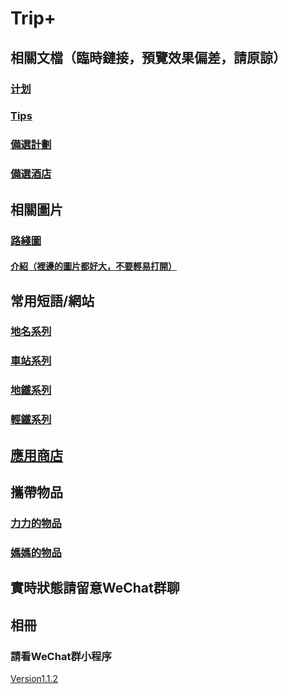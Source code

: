 # Trip+
## 相關文檔（臨時鏈接，預覽效果偏差，請原諒）
### [计划](./plan/choose "詳細的旅行計劃")
### [Tips](./tips "一些tips，例如港鐵特惠站")
### [備選計劃](./plan/spare-plan)
### [備選酒店](./plan/spare-hotel)
## 相關圖片
### [路綫圖](./mtrroutemap "港鐵路綫圖")
#### [介紹（裡邊的圖片都好大，不要輕易打開）](./pic)
## 常用短語/網站
### [地名系列](./words#地名系列 "地名系列")
### [車站系列](./words#車站系列 "車站系列")
### [地鐵系列](./words#地鐵系列 "地鐵系列")
### [輕鐵系列](./words#輕鐵系列 "輕鐵系列")
## [應用商店](./app)
## 攜帶物品
### [力力的物品](./things#力力的物品)
### [媽媽的物品](./things#媽媽的物品)
## 實時狀態請留意WeChat群聊
## 相冊
### 請看WeChat群小程序
[Version1.1.2](./log)
